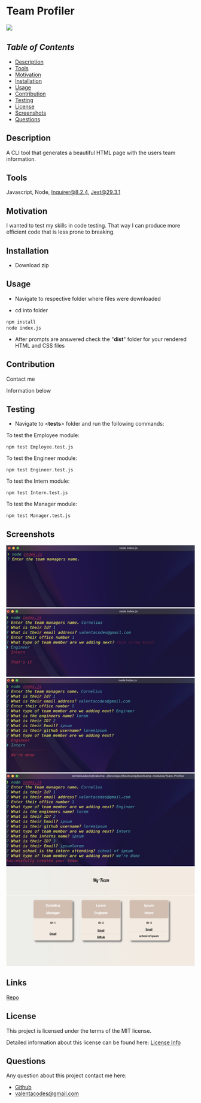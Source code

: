 # Team Profiler

<a href="https://choosealicense.com/licenses/mit/">
<img src="https://img.shields.io/badge/License-MIT-blue" />
</a>

## *Table of Contents*

- [Description](#description)
- [Tools](#tools)
- [Motivation](#motivation)
- [Installation](#installation)
- [Usage](#usage)
- [Contribution](#contribution)
- [Testing](#testing)
- [License](#license)
- [Screenshots](#screenshots)
- [Questions](#questions)

## **Description**

  A CLI tool that generates a beautiful HTML page with the users team information.

## **Tools**

  Javascript, Node, Inquirer@8.2.4, Jest@29.3.1

## **Motivation**

  I wanted to test my skills in code testing. That way I can produce more efficient code that is less prone to breaking.

## **Installation**
  
- Download zip

## **Usage**

- Navigate to respective folder where files were downloaded

- cd into folder

``` en
npm install 
node index.js
```

- After prompts are answered check the "**dist**" folder for your rendered HTML and CSS files

## **Contribution**

  Contact me

  Information below
  
## **Testing**

- Navigate to <**tests**> folder and run the following commands:

To test the Employee module:

  ```en
  npm test Employee.test.js
  ```

To test the Engineer module:

```en
npm test Engineer.test.js
```

To test the Intern module:

  ```en
  npm test Intern.test.js
  ```

To test the Manager module:

  ```en
  npm test Manager.test.js
  ```

## **Screenshots**

  ![screenshot](./assets/starting.png)
  ![screenshot](./assets/selection.png)
  ![screenshot](./assets/selection2.png)
  ![screenshot](./assets/end.png)
  ![screenshot](./assets/dashboard.png)

## **Links**
  
  [Repo](https://github.com/ValentaCodes/Team-Profiler)

## License

  This project is licensed under the terms of the MIT license.

  Detailed information about this license can be found here: [License Info](https://choosealicense.com/licenses/mit)

## Questions

  Any question about this project contact me here:

- [Github](https://github.com/valentacodes)
- <valentacodes@gmail.com>
  
